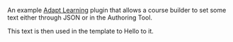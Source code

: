 An example [Adapt Learning](https://www.adaptlearning.org/) plugin that allows a course builder to set some text either through JSON or in the Authoring Tool.

This text is then used in the template to Hello to it.
